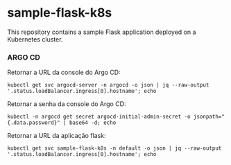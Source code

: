 # sample-flask-k8s
This repository contains a sample Flask application deployed on a Kubernetes cluster.

### ARGO CD

Retornar a URL da console do Argo CD:
```
kubectl get svc argocd-server -n argocd -o json | jq --raw-output '.status.loadBalancer.ingress[0].hostname'; echo
```

Retornar a senha da console do Argo CD:
```
kubectl -n argocd get secret argocd-initial-admin-secret -o jsonpath="{.data.password}" | base64 -d; echo
```
Retornar a URL da aplicação flask:
```
kubectl get svc sample-flask-k8s -n default -o json | jq --raw-output '.status.loadBalancer.ingress[0].hostname'; echo
```

